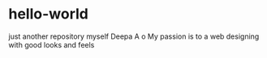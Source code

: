 # hello-world
just another repository
myself Deepa A o
My passion is to a web designing with good looks and feels

